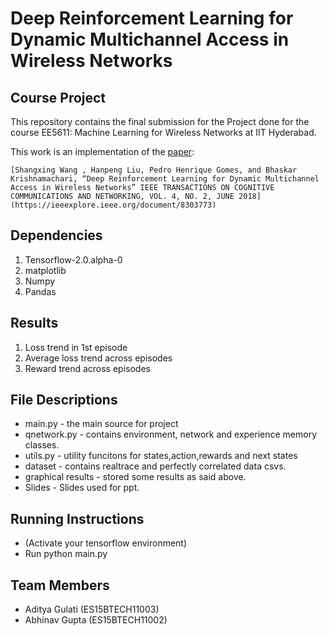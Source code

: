 # Deep Reinforcement Learning for Dynamic Multichannel Access in Wireless Networks

## Course Project

This repository contains the final submission for the Project done for the course EE5611: Machine Learning for Wireless Networks at IIT Hyderabad.

This work is an implementation of the [paper](https://ieeexplore.ieee.org/document/8303773):

```
[Shangxing Wang , Hanpeng Liu, Pedro Henrique Gomes, and Bhaskar Krishnamachari, “Deep Reinforcement Learning for Dynamic Multichannel Access in Wireless Networks” IEEE TRANSACTIONS ON COGNITIVE COMMUNICATIONS AND NETWORKING, VOL. 4, NO. 2, JUNE 2018] (https://ieeexplore.ieee.org/document/8303773)
```

## Dependencies

1. Tensorflow-2.0.alpha-0
2. matplotlib
3. Numpy
4. Pandas

## Results

1. Loss trend in 1st episode 
2. Average loss trend across episodes 
3. Reward trend across episodes

## File Descriptions

* main.py  - the main source for project
* qnetwork.py  - contains environment, network and experience memory classes.
* utils.py - utility funcitons for states,action,rewards and next states
* dataset - contains realtrace and perfectly correlated data csvs.
* graphical results - stored some results as said above.
* Slides - Slides used for ppt.

## Running Instructions

* (Activate your tensorflow environment)
* Run python main.py

## Team Members
* Aditya Gulati (ES15BTECH11003) 
* Abhinav Gupta (ES15BTECH11002)